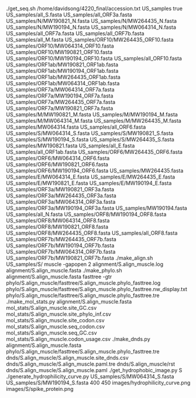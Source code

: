 ./get_seq.sh /home/davidsong/4220_final/accession.txt US_samples true
US_samples/all_S.fasta
US_samples/all_ORF3a.fasta
US_samples/N/MW190821_N.fasta
US_samples/N/MW264435_N.fasta
US_samples/N/MW190194_N.fasta
US_samples/N/MW064314_N.fasta
US_samples/all_ORF7a.fasta
US_samples/all_ORF7b.fasta
US_samples/all_M.fasta
US_samples/ORF10/MW264435_ORF10.fasta
US_samples/ORF10/MW064314_ORF10.fasta
US_samples/ORF10/MW190821_ORF10.fasta
US_samples/ORF10/MW190194_ORF10.fasta
US_samples/all_ORF10.fasta
US_samples/ORF1ab/MW190821_ORF1ab.fasta
US_samples/ORF1ab/MW190194_ORF1ab.fasta
US_samples/ORF1ab/MW264435_ORF1ab.fasta
US_samples/ORF1ab/MW064314_ORF1ab.fasta
US_samples/ORF7a/MW064314_ORF7a.fasta
US_samples/ORF7a/MW190194_ORF7a.fasta
US_samples/ORF7a/MW264435_ORF7a.fasta
US_samples/ORF7a/MW190821_ORF7a.fasta
US_samples/M/MW190821_M.fasta
US_samples/M/MW190194_M.fasta
US_samples/M/MW064314_M.fasta
US_samples/M/MW264435_M.fasta
US_samples/MW064314.fasta
US_samples/all_ORF6.fasta
US_samples/S/MW064314_S.fasta
US_samples/S/MW190821_S.fasta
US_samples/S/MW190194_S.fasta
US_samples/S/MW264435_S.fasta
US_samples/MW190821.fasta
US_samples/all_E.fasta
US_samples/all_ORF1ab.fasta
US_samples/ORF6/MW264435_ORF6.fasta
US_samples/ORF6/MW064314_ORF6.fasta
US_samples/ORF6/MW190821_ORF6.fasta
US_samples/ORF6/MW190194_ORF6.fasta
US_samples/MW264435.fasta
US_samples/E/MW064314_E.fasta
US_samples/E/MW264435_E.fasta
US_samples/E/MW190821_E.fasta
US_samples/E/MW190194_E.fasta
US_samples/ORF3a/MW190821_ORF3a.fasta
US_samples/ORF3a/MW264435_ORF3a.fasta
US_samples/ORF3a/MW064314_ORF3a.fasta
US_samples/ORF3a/MW190194_ORF3a.fasta
US_samples/MW190194.fasta
US_samples/all_N.fasta
US_samples/ORF8/MW190194_ORF8.fasta
US_samples/ORF8/MW064314_ORF8.fasta
US_samples/ORF8/MW190821_ORF8.fasta
US_samples/ORF8/MW264435_ORF8.fasta
US_samples/all_ORF8.fasta
US_samples/ORF7b/MW264435_ORF7b.fasta
US_samples/ORF7b/MW190194_ORF7b.fasta
US_samples/ORF7b/MW064314_ORF7b.fasta
US_samples/ORF7b/MW190821_ORF7b.fasta
./make_align.sh US_samples/S/ muscle -gapopen 2
alignment/S.align_muscle.log
alignment/S.align_muscle.fasta
./make_phylo.sh alignment/S.align_muscle.fasta fasttree -gtr
phylo/S.align_muscle/fasttree/S.align_muscle.phylo_fasttree.log
phylo/S.align_muscle/fasttree/S.align_muscle.phylo_fasttree.nw_display.txt
phylo/S.align_muscle/fasttree/S.align_muscle.phylo_fasttree.tre
./make_mol_stats.py alignment/S.align_muscle.fasta
mol_stats/S.align_muscle.site_GC.csv
mol_stats/S.align_muscle.site_phylo_inf.csv
mol_stats/S.align_muscle.site_codon.csv
mol_stats/S.align_muscle.seq_codon.csv
mol_stats/S.align_muscle.seq_GC.csv
mol_stats/S.align_muscle.codon_usage.csv
./make_dnds.py alignment/S.align_muscle.fasta phylo/S.align_muscle/fasttree/S.align_muscle.phylo_fasttree.tre
dnds/S.align_muscle/S.align_muscle.site_dnds.csv
dnds/S.align_muscle/S.align_muscle.paml.tre
dnds/S.align_muscle/rst
dnds/S.align_muscle/S.align_muscle.paml
./get_hydrophobic_image.py S
./generate_hydrophilicity_curve.py US_samples/S/MW064314_S.fasta US_samples/S/MW190194_S.fasta 400 450
images/hydrophilicity_curve.png
images/S/spike_protein.png
